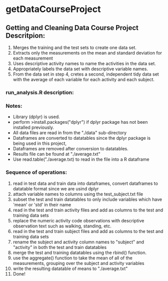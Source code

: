 # getDataCourseProject
## 
## 
## Getting and Cleaning Data Course Project Descritpion: 
1. Merges the training and the test sets to create one data set.
2. Extracts only the measurements on the mean and standard deviation for each measurement
3. Uses descriptive activity names to name the activities in the data set.
4. Appropriately labels the data set with descriptive variable names.  
5. From the data set in step 4, cretes a second, independent tidy data set with the average of each variable for each activity and each subject.

### run_analysis.R description:
### Notes:

*  Library (dplyr) is used. 
  * perform >install.packages("dplyr") if dplyr package has not been installed previously.
*  All data files are read in from the "./data" sub-directory
*  Dataframes are converted to datatables since the dplyr package is being used in this project,
*  Dataframes are removed after conversion to datatables.
*  Results file can be found at "./average.txt" 
*  Use read.table("./average.txt) to read in the file into a R dataframe

### Sequence of operations:

1. read in test data and train data into dataframes, convert dataframes to datatable format since we are usind dplyr
2. attach variable names to columns using the test_subject.txt file 
  1. subset the test and train datatables to only include variables which have 'mean' or 'std' in their name
3. read in the test and train activity files and add as columns to the test and training data sets
  1. replace the numeric activity code observations with descriptive observation text such as walking, standing, etc.
4. read in the test and train subject files and add as columns to the test and training data sets
5. rename the subject and activity column names to "subject" and "activity" in both the test and train datatables
6. merge the test and training datatables using the rbind() function.
7. use the aggregate() function to take the mean of all of the measurements, grouping over the subject and activity variables
8. write the resulting datatable of means to "./average.txt"
9. Done!
##
## 

